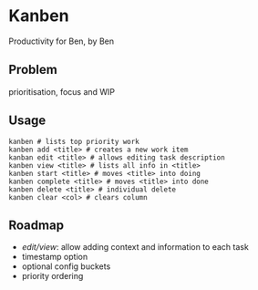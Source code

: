# Kanben

Productivity for Ben, by Ben

## Problem
prioritisation, focus and WIP


## Usage

```
kanben # lists top priority work
kanben add <title> # creates a new work item
kanban edit <title> # allows editing task description
kanben view <title> # lists all info in <title>
kanben start <title> # moves <title> into doing
kanben complete <title> # moves <title> into done
kanben delete <title> # individual delete
kanben clear <col> # clears column
```

## Roadmap
- *edit/view*: allow adding context and information to each task
- timestamp option
- optional config buckets
- priority ordering
